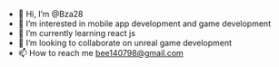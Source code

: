 - 👋 Hi, I’m @Bza28
- 👀 I’m interested in mobile app development and game development
- 🌱 I’m currently learning react js
- 💞️ I’m looking to collaborate on unreal game development
- 📫 How to reach me bee140798@gmail.com

<!---
Bza28/Bza28 is a ✨ special ✨ repository because its `README.md` (this file) appears on your GitHub profile.
You can click the Preview link to take a look at your changes.
--->
